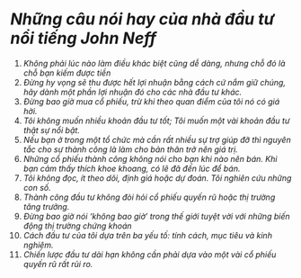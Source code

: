 # *Những câu nói hay của nhà đầu tư nổi tiếng John Neff*
1. *Không phải lúc nào làm điều khác biệt cũng dễ dàng, nhưng chỗ đó là chỗ bạn kiếm được tiền*
2. *Đừng hy vọng sẽ thu được hết lợi nhuận bằng cách cứ nắm giữ chúng, hãy dành một phần lợi nhuận đó cho các nhà đầu tư khác.*
3. *Đừng bao giờ mua cổ phiếu, trừ khi theo quan điểm của tôi nó có giá hời.*
4. *Tôi không muốn nhiều khoản đầu tư tốt; Tôi muốn một vài khoản đầu tư thật sự nổi bật.*
5. *Nếu bạn ở trong một tổ chức mà cần rất nhiều sự trợ giúp đỡ thì nguyên tắc cho sự thành công là làm cho bản thân trở nên giá trị.*
6. *Những cổ phiếu thành công không nói cho bạn khi nào nên bán. Khi bạn cảm thấy thích khoe khoang, có lẽ đã đến lúc để bán.*
7. *Tôi không đọc, ít theo dõi, định giá hoặc dự đoán. Tôi nghiên cứu những con số.*
8. *Thành công đầu tư không đòi hỏi cổ phiếu quyến rũ hoặc thị trường tăng trưởng.*
9. *Đừng bao giờ nói ‘không bao giờ’ trong thế giới tuyệt vời với những biến động thị trường chứng khoán*
10. *Cách đầu tư của tôi dựa trên ba yếu tố: tính cách, mục tiêu và kinh nghiệm.*
11. *Chiến lược đầu tư dài hạn không cần phải dựa vào một vài cổ phiếu quyến rũ rất rủi ro.*